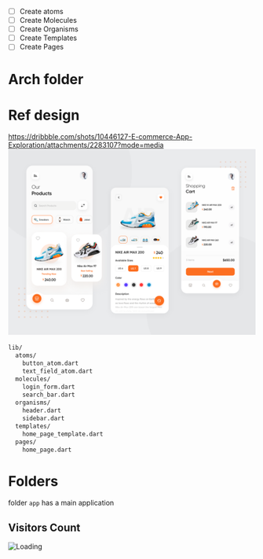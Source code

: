 - [ ] Create atoms
- [ ] Create Molecules
- [ ] Create Organisms
- [ ] Create Templates
- [ ] Create Pages

# Arch folder

# Ref design

https://dribbble.com/shots/10446127-E-commerce-App-Exploration/attachments/2283107?mode=media
![img.png](img.png)

```shell
lib/
  atoms/
    button_atom.dart
    text_field_atom.dart
  molecules/
    login_form.dart
    search_bar.dart
  organisms/
    header.dart
    sidebar.dart
  templates/
    home_page_template.dart
  pages/
    home_page.dart
```


# Folders

folder ``app`` has a main application

## Visitors Count

<img align="left" src = "https://profile-counter.glitch.me/flutter_atomic_arch/count.svg" alt ="Loading">